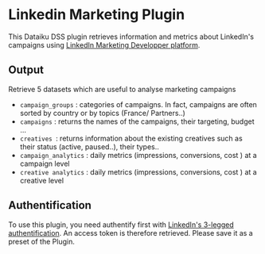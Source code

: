 # Linkedin Marketing Plugin
This Dataiku DSS plugin retrieves information and metrics about LinkedIn's campaigns using [LinkedIn Marketing Developper platform](https://docs.microsoft.com/en-us/linkedin/marketing/).


## Output
Retrieve 5 datasets which are useful to analyse marketing campaigns 
- `campaign_groups` : categories of campaigns. In fact, campaigns are often sorted by country or by topics (France/ Partners..)
- `campaigns`  : returns the names of the campaigns, their targeting, budget ... 
- `creatives `: returns information about the existing creatives such as their status (active, paused..), their types..
- `campaign_analytics` : daily metrics (impressions, conversions, cost ) at a campaign level  
- `creative analytics` :  daily metrics (impressions, conversions, cost ) at a creative level  

## Authentification
To use this plugin, you need authentify first with [LinkedIn's 3-legged authentification](https://docs.microsoft.com/en-us/linkedin/shared/authentication/authorization-code-flow?context=linkedin/marketing/context). 
An access token is therefore retrieved. Please save it as a preset of the Plugin. 